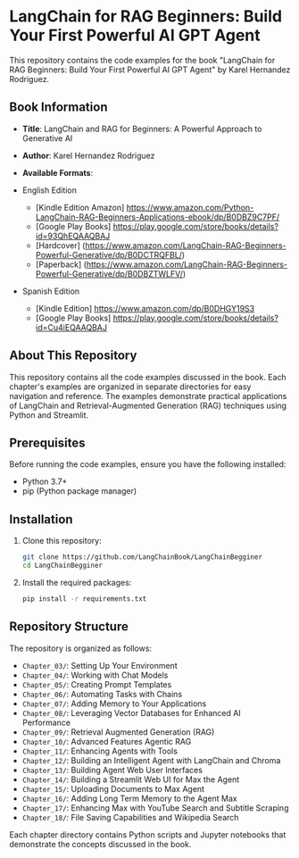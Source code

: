 # LangChain for RAG Beginners: Build Your First Powerful AI GPT Agent

This repository contains the code examples for the book "LangChain for RAG Beginners: Build Your First Powerful AI GPT Agent" by Karel Hernandez Rodriguez.

## Book Information

- **Title**: LangChain and RAG for Beginners: A Powerful Approach to Generative AI
- **Author**: Karel Hernandez Rodriguez
- **Available Formats**:
- English Edition 
  - [Kindle Edition Amazon] https://www.amazon.com/Python-LangChain-RAG-Beginners-Applications-ebook/dp/B0DBZ9C7PF/
  - [Google Play Books]     https://play.google.com/store/books/details?id=93QhEQAAQBAJ
  - [Hardcover] (https://www.amazon.com/LangChain-RAG-Beginners-Powerful-Generative/dp/B0DCTRQFBL/)
  - [Paperback] (https://www.amazon.com/LangChain-RAG-Beginners-Powerful-Generative/dp/B0DBZTWLFV/)

- Spanish Edition
  - [Kindle Edition]    https://www.amazon.com/dp/B0DHGY19S3
  - [Google Play Books] https://play.google.com/store/books/details?id=Cu4iEQAAQBAJ
 

## About This Repository

This repository contains all the code examples discussed in the book. Each chapter's examples are organized in separate directories for easy navigation and reference. The examples demonstrate practical applications of LangChain and Retrieval-Augmented Generation (RAG) techniques using Python and Streamlit.

## Prerequisites

Before running the code examples, ensure you have the following installed:

- Python 3.7+
- pip (Python package manager)

## Installation

1. Clone this repository:
   ```bash
   git clone https://github.com/LangChainBook/LangChainBegginer
   cd LangChainBegginer
   ```

2. Install the required packages:
   ```bash
   pip install -r requirements.txt
   ```

## Repository Structure

The repository is organized as follows:

- `Chapter_03/`: Setting Up Your Environment
- `Chapter_04/`: Working with Chat Models
- `Chapter_05/`: Creating Prompt Templates
- `Chapter_06/`: Automating Tasks with Chains
- `Chapter_07/`: Adding Memory to Your Applications
- `Chapter_08/`: Leveraging Vector Databases for Enhanced AI Performance
- `Chapter_09/`: Retrieval Augmented Generation (RAG)
- `Chapter_10/`: Advanced Features Agentic RAG
- `Chapter_11/`: Enhancing Agents with Tools
- `Chapter_12/`: Building an Intelligent Agent with LangChain and Chroma
- `Chapter_13/`: Building Agent Web User Interfaces
- `Chapter_14/`: Building a Streamlit Web UI for Max the Agent
- `Chapter_15/`: Uploading Documents to Max Agent
- `Chapter_16/`: Adding Long Term Memory to the Agent Max
- `Chapter_17/`: Enhancing Max with YouTube Search and Subtitle Scraping
- `Chapter_18/`: File Saving Capabilities and Wikipedia Search

Each chapter directory contains Python scripts and Jupyter notebooks that demonstrate the concepts discussed in the book.

